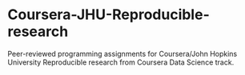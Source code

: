 # Coursera-JHU-Reproducible-research
Peer-reviewed programming assignments for Coursera/John Hopkins University Reproducible research from Coursera Data Science track.

